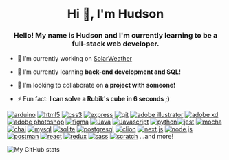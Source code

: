 <h1 align="center">Hi 👋, I'm Hudson</h1>
<h3 align="center">Hello! My name is Hudson and I'm currently learning to be a full-stack web developer.</h3>

- 🔭 I’m currently working on [SolarWeather](<https://solarweather.netlify.app/>)

- 🌱 I’m currently learning **back-end development and SQL!**

- 👯 I’m looking to collaborate on **a project with someone!**

- ⚡ Fun fact: **I can solve a Rubik's cube in 6 seconds ;)**

<a href='' target="_blank"><img alt='arduino' src='https://img.shields.io/badge/Arduino-100000?style=for-the-badge&logo=arduino&logoColor=FFFFFF&labelColor=000000&color=00CA72'/></a> <a href='' target="_blank"><img alt='html5' src='https://img.shields.io/badge/HTML_5-100000?style=for-the-badge&logo=html5&logoColor=FFFFFF&labelColor=000000&color=FF6200'/></a> <a href='' target="_blank"><img alt='css3' src='https://img.shields.io/badge/CSS_3-100000?style=for-the-badge&logo=css3&logoColor=FFFFFF&labelColor=000000&color=2200FF'/></a> <a href='' target="_blank"><img alt='express' src='https://img.shields.io/badge/Express.js-100000?style=for-the-badge&logo=express&logoColor=FFFFFF&labelColor=000000&color=6C6C6C'/></a> <a href='' target="_blank"><img alt='git' src='https://img.shields.io/badge/Git-100000?style=for-the-badge&logo=git&logoColor=FFFFFF&labelColor=000000&color=FF6F00'/></a> <a href='' target="_blank"><img alt='adobe illustrator' src='https://img.shields.io/badge/Illustrator-100000?style=for-the-badge&logo=adobe illustrator&logoColor=FFFFFF&labelColor=000000&color=FF9202'/></a> <a href='' target="_blank"><img alt='adobe xd' src='https://img.shields.io/badge/adobe_xd-100000?style=for-the-badge&logo=adobe xd&logoColor=white&labelColor=black&color=FF00C3'/></a> <a href='' target="_blank"><img alt='adobe photoshop' src='https://img.shields.io/badge/photoshop-100000?style=for-the-badge&logo=adobe photoshop&logoColor=FFFFFF&labelColor=000000&color=48A1FF'/></a> <a href='' target="_blank"><img alt='figma' src='https://img.shields.io/badge/figma-100000?style=for-the-badge&logo=figma&logoColor=FFFFFF&labelColor=000000&color=BF00FF'/></a> <a href='' target="_blank"><img alt='Java' src='https://img.shields.io/badge/Java-100000?style=for-the-badge&logo=Java&logoColor=white&labelColor=black&color=080099'/></a> <a href='' target="_blank"><img alt='Javascript' src='https://img.shields.io/badge/JavaScript-100000?style=for-the-badge&logo=Javascript&logoColor=white&labelColor=black&color=FFD000'/></a> <a href='' target="_blank"><img alt='python' src='https://img.shields.io/badge/python-100000?style=for-the-badge&logo=python&logoColor=white&labelColor=black&color=FFB300'/></a><a href='' target="_blank"><img alt='jest' src='https://img.shields.io/badge/jest-100000?style=for-the-badge&logo=jest&logoColor=white&labelColor=black&color=6F0000'/></a> <a href='' target="_blank"><img alt='mocha' src='https://img.shields.io/badge/Mocha-100000?style=for-the-badge&logo=mocha&logoColor=white&labelColor=black&color=AD4000'/></a> <a href='' target="_blank"><img alt='chai' src='https://img.shields.io/badge/chai-100000?style=for-the-badge&logo=chai&logoColor=white&labelColor=black&color=D78400'/></a> <a href='' target="_blank"><img alt='mysql' src='https://img.shields.io/badge/mysql-100000?style=for-the-badge&logo=mysql&logoColor=white&labelColor=black&color=005BB6'/></a> <a href='' target="_blank"><img alt='sqlite' src='https://img.shields.io/badge/sqlite-100000?style=for-the-badge&logo=sqlite&logoColor=white&labelColor=black&color=0073FF'/></a> <a href='' target="_blank"><img alt='postgresql' src='https://img.shields.io/badge/postgresql-100000?style=for-the-badge&logo=postgresql&logoColor=white&labelColor=black&color=0080FF'/></a> <a href='' target="_blank"><img alt='clion' src='https://img.shields.io/badge/CLI-100000?style=for-the-badge&logo=clion&logoColor=white&labelColor=black&color=FFF'/></a> <a href='' target="_blank"><img alt='next.js' src='https://img.shields.io/badge/next.js-100000?style=for-the-badge&logo=next.js&logoColor=white&labelColor=black&color=007926'/></a> <a href='' target="_blank"><img alt='node.js' src='https://img.shields.io/badge/node.js-100000?style=for-the-badge&logo=node.js&logoColor=white&labelColor=black&color=00DD45'/></a> <a href='' target="_blank"><img alt='postman' src='https://img.shields.io/badge/postman-100000?style=for-the-badge&logo=postman&logoColor=white&labelColor=black&color=FF8000'/></a> <a href='' target="_blank"><img alt='react' src='https://img.shields.io/badge/react-100000?style=for-the-badge&logo=react&logoColor=white&labelColor=black&color=00EAFF'/></a> <a href='' target="_blank"><img alt='redux' src='https://img.shields.io/badge/redux-100000?style=for-the-badge&logo=redux&logoColor=white&labelColor=black&color=B300FF'/></a> <a href='' target="_blank"><img alt='sass' src='https://img.shields.io/badge/sass-100000?style=for-the-badge&logo=sass&logoColor=white&labelColor=black&color=FF00BB'/></a> <a href='' target="_blank"><img alt='scratch' src='https://img.shields.io/badge/scratch-100000?style=for-the-badge&logo=scratch&logoColor=white&labelColor=black&color=FF9500'/></a> ...and more!

![My GitHub stats](<https://github-readme-stats.vercel.app/api?username=hmcg23&theme=dark&show_icons=true>)
